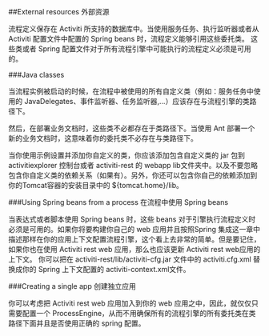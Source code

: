 ##External resources 外部资源

流程定义保存在 Activiti 所支持的数据库中。当使用服务任务、执行监听器或者从 Activiti 配置文件中配置的 Spring beans 时，流程定义能够引用这些委托类。 这些类或者 Spring 配置文件对于所有流程引擎中可能执行的流程定义必须是可用的。

###Java classes

当流程实例被启动的时候，在流程中被使用的所有自定义类（例如：服务任务中使用的 JavaDelegates、事件监听器、任务监听器,...）应该存在与流程引擎的类路径下。

然后，在部署业务文档时，这些类不必都存在于类路径下。当使用 Ant 部署一个新的业务文档时，这意味着你的委托类不必存在与类路径下。

当你使用示例设置并添加你自定义的类，你应该添加包含自定义类的 jar 包到 activitiexplorer 控制台或者 activiti-rest 的 webapp lib文件夹中。以及不要忽略包含你自定义类的依赖关系（如果有）。另外，你还可以包含你自己的依赖添加到你的Tomcat容器的安装目录中的 ${tomcat.home}/lib。

###Using Spring beans from a process 在流程中使用 Spring beans

当表达式或者脚本使用 Spring beans 时，这些 beans 对于引擎执行流程定义时必须是可用的。如果你将要构建你自己的 web 应用并且按照Spring 集成这一章中描述那样在你的应用上下文配置流程引擎，这个看上去非常的简单。但是要记住，如果你也在使用 Activiti rest web
应用，那么也应该更新 Activiti rest web应用的上下文。 你可以把在 activiti-rest/lib/activiti-cfg.jar 文件中的 activiti.cfg.xml 替换成你的 Spring 上下文配置的 activiti-context.xml文件。

###Creating a single app 创建独立应用

你可以考虑把 Activiti rest web 应用加入到你的 web 应用之中，因此，就仅仅只需要配置一个 ProcessEngine，从而不用确保所有的流程引擎的所有委托类在类路径下面并且是否使用正确的 spring 配置。

